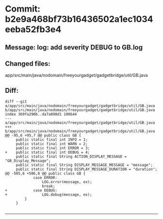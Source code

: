 # Commit: b2e9a468bf73b16436502a1ec1034eeba52fb3e4
## Message: log: add severity DEBUG to GB.log
## Changed files:
app/src/main/java/nodomain/freeyourgadget/gadgetbridge/util/GB.java

## Diff:
```
diff --git a/app/src/main/java/nodomain/freeyourgadget/gadgetbridge/util/GB.java b/app/src/main/java/nodomain/freeyourgadget/gadgetbridge/util/GB.java
index 369fa290b..da7a098d1 100644
--- a/app/src/main/java/nodomain/freeyourgadget/gadgetbridge/util/GB.java
+++ b/app/src/main/java/nodomain/freeyourgadget/gadgetbridge/util/GB.java
@@ -95,6 +95,7 @@ public class GB {
     public static final int INFO = 1;
     public static final int WARN = 2;
     public static final int ERROR = 3;
+    public static final int DEBUG = 4;
     public static final String ACTION_DISPLAY_MESSAGE = "GB_Display_Message";
     public static final String DISPLAY_MESSAGE_MESSAGE = "message";
     public static final String DISPLAY_MESSAGE_DURATION = "duration";
@@ -505,6 +506,8 @@ public class GB {
             case ERROR:
                 LOG.error(message, ex);
                 break;
+            case DEBUG:
+                LOG.debug(message, ex);
         }
     }
 
```
-----------------------------------
